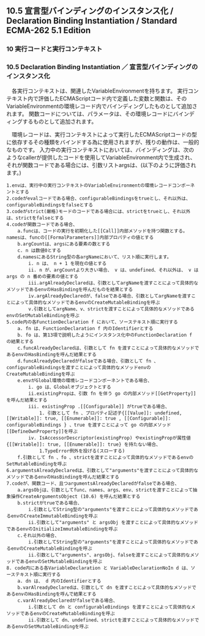 10.5 宣言型バインディングのインスタンス化 / Declaration Binding Instantiation / Standard ECMA-262 5.1 Edition
-------------------------------------------------------------------------------------------------------------

### 10 実行コードと実行コンテキスト

### 10.5 Declaration Binding Instantiation ／ 宣言型バインディングのインスタンス化

　各実行コンテキストは、関連したVariableEnvironmentを持ちます。 実行コンテキスト内で評価したECMAScriptコード内で定義した変数と関数は、そのVariableEnvironmentの環境レコード内でバインディングしたものとして追加されます。 関数コードについては、パラメータは、その環境レコードにバインディングするものとして追加されます。

　環境レコードは、実行コンテキストによって実行したECMAScriptコードの型に依存するその種類をバインドする為に使用されますが、残りの動作は、一般的なものです。 入力中の実行コンテキストにおいては、バインディングは、次のようなcallerが提供したコードを使用してVariableEnvironment内で生成され、それが関数コードである場合には、引数リストargsは、(以下のように評価されます。)

    1.envは、実行中の実行コンテキストのVariableEnvironmentの環境レコードコンポーネントとする
    2.codeがevalコードである場合、configurableBindingsをtrueとし、それ以外は、configurableBindingsをfalseとする
    3.codeがstrict(厳格)モードのコードである場合には、strictをtrueとし、それ以外は、strictをfalseとする
    4.codeが関数コードである場合、
        a.funcは、コードの実行を初期化した[[Call]]内部メソッドを持つ関数とする。namesは、funcの[[FormalParameters]]内部プロパティの値とする
        b.argCountは、argsにある要素の数とする
        c. n は数値0とする
        d.namesにあるString型の各argNameにおいて、リスト順に実行します。
            i. n は、 n + 1 を現在の値とする
            ii. n が、argCountより大きい場合、 v は、undefined、それ以外は、 v は args の n 番めの要素の値とする
            iii.argAlreadyDeclaredは、引数としてargNameを渡すことによって具体的なメソッドであるenvのHasBindingを呼んだものを結果とする
            iv.argAlreadyDeclaredが、falseである場合、引数としてargNameを渡すことによって具体的なメソッドであるenvのCreateMutableBindingを呼ぶ
            v.引数としてargName、v、strictを渡すことによって具体的なメソッドであるenvのSetMutableBindingを呼ぶ
    5.code内の各FunctionDeclaration f において、ソーステキスト順に実行する
        a. fn は、FunctionDeclaration f 内のIdentifierとする
        b. fo は、第13項で説明したようにインスタンス化中のFunctionDeclaration f の結果とする
        c.funcAlreadyDeclaredは、引数として fn を渡すことによって具体的なメソッドであるenvのHasBindingを呼んだ結果とする
        d.funcAlreadyDeclaredがfalseである場合、引数として fn 、 configurableBindingsを渡すことによって具体的なメソッドenvのCreateMutableBindingを呼ぶ
        e.envがGlobal環境の環境レコードコンポーネントである場合、
            i. go は、Globalオブジェクトとする
            ii.existingPropは、引数 fn を伴う go の内部メソッド[[GetProperty]]を呼んだ結果とする
            iii. existingProp .[[Configurable]] がtrueである場合、
                1. 引数として fn 、プロパティ記述子{[[Value]]: undefined, [[Writable]]: true, [[Enumerable]]: true , [[Configurable]]: configurableBindings } 、true を渡すことによって go の内部メソッド[[DefineOwnProperty]]を呼ぶ
            iv. IsAccessorDescriptor(existingProp) やexistingPropが属性値 {[[Writable]]: true, [[Enumerable]]: true} を持たない場合、
                1.TypeError例外を投げる(スローする)
        f.引数として fn 、fo 、strictを渡すことによって具体的なメソッドであるenvのSetMutableBindingを呼ぶ
    6.argumentsAlreadyDeclaredは、引数として"arguments"を渡すことによって具体的なメソッドであるenvのHasBindingを呼んだ結果とする
    7.codeが、関数コード、且つargumentsAlreadyDeclaredがfalseである場合、
        a.argsObjは、引数としてfunc、names、args、env、strictを渡すことによって抽象操作CreateArgumentsObject (10.6) を呼んだ結果とする
        b.strictがtrueである場合、
            i.引数としてString型の"arguments"を渡すことによって具体的なメソッドであるenvのCreateImmutableBindingを呼ぶ
            ii.引数として"arguments" と argsObj を渡すことによって具体的なメソッドであるenvのInitializeImmutableBindingを呼ぶ
        c.それ以外の場合、
            i.引数としてString型の"arguments"を渡すことによって具体的なメソッドであるenvのCreateMutableBindingを呼ぶ
            ii.引数として"arguments"、argsObj、falseを渡すことによって具体的なメソッドであるenvのSetMutableBindingを呼ぶ
    8. code内にある各VariableDeclaration と VariableDeclarationNoIn d は、ソーステキスト順に実行する
        a. dn は、 d 内のIdentifierとする
        b.varAlreadyDeclaredは、引数として dn を渡すことによって具体的なメソッドであるenvのHasBindingを呼んで結果とする
        c.varAlreadyDeclaredがfalseである場合、
            i.引数として dn と configurableBindings を渡すことによって具体的なメソッドであるenvのCreateMutableBindingを呼ぶ
            ii.引数として dn、undefined、strictを渡すことによって具体的なメソッドであるenvのSetMutableBindingを呼ぶ


